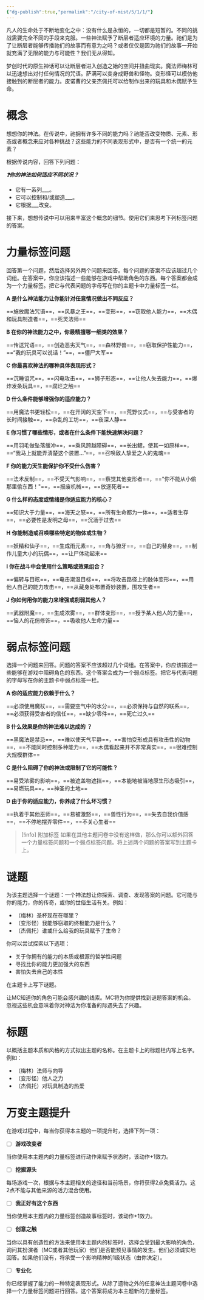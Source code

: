 ```yaml
---
{"dg-publish":true,"permalink":"/city-of-mist/5/1/1/"}
---
```


凡人的生命处于不断地变化之中：没有什么是永恒的，一切都是短暂的。不同的挑战需要完全不同的手段来克服。一些神法赋予了断层者适应环境的力量。祂们是为了让断层者能够传播祂们的故事而有意为之吗？或者仅仅是因为祂们的故事一开始就充满了无限的能力与可能性？我们无从得知。

梦创时代的原生神话可以让断层者进入创造之始的空间并扭曲现实。魔法师梅林可以迅速想出对付任何情况的咒语。萨满可以变身成野兽和怪物。变形怪可以模仿他接触到的断层者的能力。皮诺曹的父亲杰佩托可以给制作出来的玩具和木偶赋予生命。

# 概念
想想你的神法。在传说中，祂拥有许多不同的能力吗？祂能否改变物质、元素、形态或者概念来应对各种挑战？这些能力的不同表现形式中，是否有一个统一的元素？

根据传说内容，回答下列问题：

***❓你的神法如何适应不同状况？***

- 它有一系列___。
- 它可以控制和/或塑造___。
- 它根据___改变。

接下来，想想传说中可以用来丰富这个概念的细节。使用它们来思考下列标签问题的答案。

# 力量标签问题
回答第一个问题，然后选择另外两个问题来回答。每个问题的答案不应该超过几个词组。在答案中，你应该描述一些能够在游戏中帮助角色的东西。每个答案都会成为一个力量标签。把它与代表问题的字母写在你的主题卡中力量标签一栏。

**A 是什么神法能力让你能针对任意情况做出不同反应？**

==施放魔法咒语==，==风暴之王==，==变形==，==窃取他人能力==，==木偶和玩具制造者==，==死灵法师==

**B 在你的神法能力之中，你最精擅哪一细类的效果？**

==传送咒语==，==创造恶劣天气==，==森林野兽==，==窃取保护性能力==，==“我的玩具可以说话！”==，==僵尸大军==

**C 你最喜欢神法的哪种具体表现形式？**

==沉睡诅咒==，==闪电攻击==，==狮子形态==，==让他人失去能力==，==爆炸发条玩具==，==腐烂之触==

**D 什么条件能够增强你的适应能力？**

==用魔法书更轻松==，==在开阔的天空下==，==荒野仪式==，==与受害者的长时间接触==，==杂乱的工坊==，==夜深人静==

**E 你习惯了哪些情形，或者在什么条件下能快速解决问题？**

==用羽毛做坠落缓冲==，==乘风跨越障碍==，==长出鳃，使其一如原样==，==“我马上就能弄清楚这个装置…”==，==召唤敌人挚爱之人的鬼魂==

**F 你的能力天生能保护你不受什么伤害？**

==法术反制==，==不受天气影响==，==察觉其他变形者==，=="你不能从小偷那里偷东西！"==，==报废机械==，==放逐死者==

**G 什么样的态度或情绪是你适应能力的核心？**

==知识大于力量==，==海天之怒==，==所有生命都为一体==，==适者生存==，==必要性是发明之母==，==沉湎于过去==

**H** **你能制造或召唤哪些特定的物体或生物？**

==妖精和仙子==，==生成雨元素==，==角与獠牙==，==自己的替身==，==制作儿童大小的玩偶==，==让尸体动起来==

**I 你在战斗中会使用什么策略或效果组合？**

==偏转与目眩==，==电击潮湿目标==，==将攻击路径上的肢体变形==，==用他人自己的能力攻击==，==从藏身处布置奇妙装置，围攻生者==

**J 你如何用你的能力来增强或削弱其他人？**

==武器附魔==，==生成浓雾==，==群体变形==，==授予某人他人的力量==，==恼人的花俏修饰==，==吸收他人生命力量==

# 弱点标签问题
选择一个问题来回答。问题的答案不应该超过几个词组。在答案中，你应该描述一些能够在游戏中阻碍角色的东西。这个答案会成为一个弱点标签。把它与代表问题的字母写在你的主题卡中弱点标签一栏。

**A 你的适应能力依赖于什么？**

==必须使用魔杖==，==需要空气中的水分==，==必须保持与自然的联系==，==必须获得受害者的信任==，==缺少零件==，==死亡过久==

**B 什么效果是你的神法难以达成的 ？**

==黑魔法是禁忌==，==难以使天气平静==，==害怕变形成具有攻击性的动物==，==不能同时控制多种能力==，==木偶看起来并不非常真实==，==很难控制大规模群体==

**C 是什么阻碍了你的神法或限制了它的可能性？**

==易受浓雾的影响==，==被遮盖物遮挡==，==本能地被当地原生形态吸引==，==易燃玩具==，==神圣的土地==

**D 由于你的适应能力，你养成了什么坏习惯？**

==执着于其他巫师==，==易被激怒==，==兽性行为==，==失去自我价值感==，==不停地摆弄零件==，==不关心生者==

>[!info] 附加标签
>如果在其他主题问卷中没有这样做，那么你可以额外回答一个力量标签问题和一个弱点标签问题。将上述两个问题的答案写到主题卡上。

# 谜题
为该主题选择一个谜题：一个神法想让你探索、调查、发现答案的问题。它可能与你的能力，你的传奇，或你的世俗生活有关。例如：

- （梅林）圣杯现在在哪里？
- （变形怪）我能够窃取的终极能力是什么？
- （杰佩托）谁或什么给我的玩具赋予了生命？

你可以尝试探索以下选项：

- 关于你拥有的能力的本质或根源的哲学性问题
- 寻找比你的能力更加强大的东西
- 害怕失去自己的本性

在主题卡上写下谜题。

让MC知道你的角色可能会感兴趣的线索。MC将为你提供找到谜题答案的机会。忽视这些机会意味着你对神法为你准备的际遇失去了兴趣。

# 标题
以概括主题本质和风格的方式拟出主题的名称。在主题卡上的标题栏内写上名字。例如：

- （梅林）法师与向导
- （变形怪）他人之力
- （杰佩托）对玩具制造的热爱

# 万变主题提升
在游戏过程中，每当你获得本主题的一项提升时，选择下列一项：

- [ ] **游戏改变者**

当你使用本主题内的力量标签进行动作来赋予状态时，该动作+1效力。


- [ ] **挖掘源头**

每场游戏一次，根据与本主题相关的途径和当前场景，你将获得2点免费活力。这2点不能与其他来源的活力混合使用。

  
- [ ] **我正好有这个东西**

当你使用本主题内的力量标签创造故事标签时，该动作+1效力。

- [ ] **创意之触**

当你以具有创造性的方法来使用本主题内的标签时，选择会受到最大影响的角色，询问其扮演者（MC或者其他玩家）他们是否能预见事情的发生。他们必须诚实地回答。如果他们没有，将承受一个影响精神的1级状态（由你决定）。


- [ ] **专业化**

你已经掌握了能力的一种特定表现形式。从除了遗物之外的任意神法主题问卷中选择一个力量标签问题进行回答。这个答案将成为本主题新的力量标签。